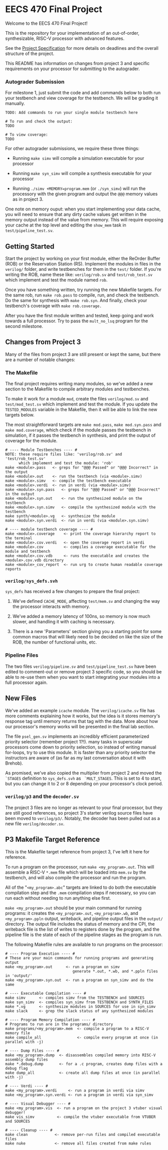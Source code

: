 
# EECS 470 Final Project

Welcome to the EECS 470 Final Project!

This is the repository for your implementation of an out-of-order,
synthesizable, RISC-V processor with advanced features.

See the [Project Specification](https://drive.google.com/file/d/1z8MC70pnj0iMrgUmu1rYOlS5uGNltmwG/view?usp=drive_link)
for more details on deadlines and the overall structure of the project.

This README has information on changes from project 3 and specific
requirements on your processor for submitting to the autograder.

### Autograder Submission

For milestone 1, just submit the code and add commands below to both
run your testbench and view coverage for the testbench. We will be
grading it manually.

```
TODO: Add commands to run your single module testbench here

# To run and check the output:
TODO

# To view coverage:
TODO
```

For other autograder submissions, we require these three things:

- Running `make simv` will compile a simulation executable for your
  processor

- Running `make syn_simv` will compile a synthesis executable for your
  processor

- Running `./simv +MEMORY=program.mem` (or `./syn_simv`) will run the
  processory with the given program and output the `@@@` memory values
  as in project 3.

One note on memory ouput: when you start implementing your data cache,
you will need to ensure that any dirty cache values get written in the
memory output instead of the value from memory. This will require
exposing your cache at the top level and editing the `show_mem` task in
`test/pipeline_test.sv`.

## Getting Started

Start the project by working on your first module, either the ReOrder
Buffer (ROB) or the Reservation Station (RS). Implement the modules in
files in the `verilog/` folder, and write testbenches for them in the
`test/` folder. If you're writing the ROB, name these like:
`verilog/rob.sv` and `test/rob_test.sv` which implement and test the
module named `rob`.

Once you have something written, try running the new Makefile targets.
For the same rob, run `make rob.pass` to compile, run, and check the
testbench. Do the same for synthesis with `make rob.syn`. And finally,
check your testbench's coverage with `make rob.coverage.`

After you have the first module written and tested, keep going and work
towards a full processor. Try to pass the `mult_no_lsq` program for the
second milestone.

## Changes from Project 3

Many of the files from project 3 are still present or kept the same,
but there are a number of notable changes:

### The Makefile

The final project requires writing many modules, so we've added a new
section to the Makefile to compile arbitrary modules and testbenches.

To make it work for a module `mod`, create the files `verilog/mod.sv`
and `test/mod_test.sv` which implement and test the module. If you
update the `TESTED_MODULES` variable in the Makefile, then it will
be able to link the new targets below.

The most straightforward targets are `make mod.pass`,
`make mod.syn.pass` and `make mod.coverage`, which check if the module
passes the testbench in simulation, if it passes the testbench in
synthesis, and print the output of coverage for the module.

``` make
# ---- Module Testbenches ---- #
NOTE: these require files like: 'verilog/rob.sv' and 'test/rob_test.sv'
      which implement and test the module: 'rob'
make <module>.pass   <- greps for "@@@ Passed" or "@@@ Incorrect" in the output
make <module>.out    <- run the testbench (via <module>.simv)
make <module>.simv   <- compile the testbench executable
make <module>.verdi  <- run in verdi (via <module>.simv)
make <module>.syn.pass   <- greps for "@@@ Passed" or "@@@ Incorrect" in the output
make <module>.syn.out    <- run the synthesized module on the testbench
make <module>.syn.simv   <- compile the synthesized module with the testbench
make synth/<module>.vg   <- synthesize the module
make <module>.syn.verdi  <- run in verdi (via <module>.syn.simv)

# ---- module testbench coverage ---- #
make <module>.coverage    <- print the coverage hierarchy report to the terminal
make <module>.cov.verdi   <- open the coverage report in verdi
make <module>.cov         <- compiles a coverage executable for the module and testbench
make <module>.cov.vdb     <- runs the executable and creates the <module>.cov.vdb directory
make <module>_cov_report  <- run urg to create human readable coverage reports
```

### `verilog/sys_defs.svh`

`sys_defs` has received a few changes to prepare the final project:

1.  We've defined `CACHE_MODE`, affecting `test/mem.sv` and changing
    the way the processor interacts with memory.

2.  We've added a memory latency of 100ns, so memory is now much
    slower, and handling it with caching is necessary.

3.  There is a new 'Parameters' section giving you a starting point
    for some common macros that will likely need to be decided on like
    the size of the ROB, the number of functional units, etc.

### Pipeline Files

The two files `verilog/pipeline.sv` and `test/pipeline_test.sv` have
been edited to comment-out or remove project 3 specific code, so you
should be able to re-use them when you want to start integrating your
modules into a full processor again.

## New Files

We've added an example `icache` module. The `verilog/icache.sv` file
has more comments explaining how it works, but the idea is it stores
memory's response tag until memory returns that tag with the data. More
about how our processor's memory works will be presented in the final
lab section.

The file `psel_gen.sv` implements an incredibly efficient parameterized
priority selector (remember project 1?!). many tasks in superscalar
processors come down to priority selection, so instead of writing
manual for-loops, try to use this module. It is faster than any
priority selector the instructors are aware of (as far as my last
conversation about it with Brehob).

As promised, we've also copied the multiplier from project 2 and moved
the `` `STAGES`` definition to `sys_defs.svh` as `` `MULT_STAGES``.
This is set to 4 to start, but you can change it to 2 or 8 depending on
your processor's clock period.

### `verilog/p3` and the `decoder.sv`

The project 3 files are no longer as relevant to your final processor,
but they are still good references, so project 3's starter verilog
source files have been moved to `verilog/p3/`. Notably, the decoder
has been pulled out as a new file `verilog/decoder.sv`.

## P3 Makefile Target Reference

This is the Makefile target reference from project 3, I've left it here
for reference.

To run a program on the processor, run `make <my_program>.out`. This
will assemble a RISC-V `*.mem` file which will be loaded into `mem.sv`
by the testbench, and will also compile the processor and run the
program.

All of the "`<my_program>.abc`" targets are linked to do both the
executable compilation step and the `.mem` compilation steps if
necessary, so you can run each without needing to run anything else
first.

`make <my_program>.out` should be your main command for running
programs: it creates the `<my_program>.out`, `<my_program>.wb`, and
`<my_program>.ppln` output, writeback, and pipeline output files in the
`output/` directory. The output file includes the status of memory and
the CPI, the writeback file is the list of writes to registers done by
the program, and the pipeline file is the state of each of the pipeline
stages as the program is run.

The following Makefile rules are available to run programs on the
processor:

``` make
# ---- Program Execution ---- #
# These are your main commands for running programs and generating output
make <my_program>.out      <- run a program on simv
                              generate *.out, *.wb, and *.ppln files in 'output/'
make <my_program>.syn.out  <- run a program on syn_simv and do the same

# ---- Executable Compilation ---- #
make simv      <- compiles simv from the TESTBENCH and SOURCES
make syn_simv  <- compiles syn_simv from TESTBENCH and SYNTH_FILES
make *.vg      <- synthesize modules in SOURCES for use in syn_simv
make slack     <- grep the slack status of any synthesized modules

# ---- Program Memory Compilation ---- #
# Programs to run are in the programs/ directory
make programs/<my_program>.mem  <- compile a program to a RISC-V memory file
make compile_all                <- compile every program at once (in parallel with -j)

# ---- Dump Files ---- #
make <my_program>.dump  <- disassembles compiled memory into RISC-V assembly dump files
make *.debug.dump       <- for a .c program, creates dump files with a debug flag
make dump_all           <- create all dump files at once (in parallel with -j)

# ---- Verdi ---- #
make <my_program>.verdi     <- run a program in verdi via simv
make <my_program>.syn.verdi <- run a program in verdi via syn_simv

# ---- Visual Debugger ---- #
make <my_program>.vis  <- run a program on the project 3 vtuber visual debugger!
make vis_simv          <- compile the vtuber executable from VTUBER and SOURCES

# ---- Cleanup ---- #
make clean            <- remove per-run files and compiled executable files
make nuke             <- remove all files created from make rules
```
